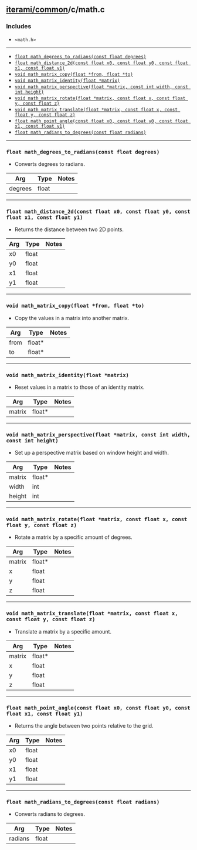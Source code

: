 [iterami/common](https://github.com/iterami/Documentation.htm/blob/gh-pages/common/README.md)/c/math.c
------------------------------------------------------------------------------------------------------

### Includes
* `<math.h>`

---

* [`float math_degrees_to_radians(const float degrees)`](#float-math_degrees_to_radiansconst-float-degrees)
* [`float math_distance_2d(const float x0, const float y0, const float x1, const float y1)`](#float-math_distance_2dconst-float-x0-const-float-y0-const-float-x1-const-float-y1)
* [`void math_matrix_copy(float *from, float *to)`](#void-math_matrix_copyfloat-from-float-to)
* [`void math_matrix_identity(float *matrix)`](#void-math_matrix_identityfloat-matrix)
* [`void math_matrix_perspective(float *matrix, const int width, const int height)`](#void-math_matrix_perspectivefloat-matrix-const-int-width-const-int-height)
* [`void math_matrix_rotate(float *matrix, const float x, const float y, const float z)`](#void-math_matrix_rotatefloat-matrix-const-float-x-const-float-y-const-float-z)
* [`void math_matrix_translate(float *matrix, const float x, const float y, const float z)`](#void-math_matrix_translatefloat-matrix-const-float-x-const-float-y-const-float-z)
* [`float math_point_angle(const float x0, const float y0, const float x1, const float y1)`](#float-math_point_angleconst-float-x0-const-float-y0-const-float-x1-const-float-y1)
* [`float math_radians_to_degrees(const float radians)`](#float-math_radians_to_degreesconst-float-radians)

---

### `float math_degrees_to_radians(const float degrees)`
* Converts degrees to radians.

Arg     | Type  | Notes
--------|-------|------
degrees | float |

---

### `float math_distance_2d(const float x0, const float y0, const float x1, const float y1)`
* Returns the distance between two 2D points.

Arg | Type  | Notes
----|-------|------
x0  | float |
y0  | float |
x1  | float |
y1  | float |

---

### `void math_matrix_copy(float *from, float *to)`
* Copy the values in a matrix into another matrix.

Arg  | Type   | Notes
-----|--------|------
from | float* |
to   | float* |

---

### `void math_matrix_identity(float *matrix)`
* Reset values in a matrix to those of an identity matrix.

Arg    | Type   | Notes
-------|--------|------
matrix | float* |

---

### `void math_matrix_perspective(float *matrix, const int width, const int height)`
* Set up a perspective matrix based on window height and width.

Arg    | Type   | Notes
-------|--------|------
matrix | float* |
width  | int    |
height | int    |

---

### `void math_matrix_rotate(float *matrix, const float x, const float y, const float z)`
* Rotate a matrix by a specific amount of degrees.

Arg    | Type   | Notes
-------|--------|------
matrix | float* |
x      | float  |
y      | float  |
z      | float  |

---

### `void math_matrix_translate(float *matrix, const float x, const float y, const float z)`
* Translate a matrix by a specific amount.

Arg    | Type   | Notes
-------|--------|------
matrix | float* |
x      | float  |
y      | float  |
z      | float  |

---

### `float math_point_angle(const float x0, const float y0, const float x1, const float y1)`
* Returns the angle between two points relative to the grid.

Arg | Type  | Notes
----|-------|------
x0  | float |
y0  | float |
x1  | float |
y1  | float |

---

### `float math_radians_to_degrees(const float radians)`
* Converts radians to degrees.

Arg     | Type  | Notes
--------|-------|------
radians | float |
